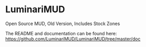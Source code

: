 # LuminariMUD
Open Source MUD, Old Version, Includes Stock Zones

The README and documentation can be found here:
https://github.com/LuminariMUD/LuminariMUD/tree/master/doc
